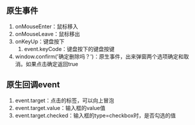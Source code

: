## 原生事件
1. onMouseEnter：鼠标移入
2. onMouseLeave：鼠标移出
3. onKeyUp：键盘按下
   1. event.keyCode：键盘按下的键盘按键
4. window.confirm('确定删除吗？')：原生事件，出来弹窗两个选项确定和取消。如果点击确定返回true

## 原生回调event
1. event.target：点击的标签，可以向上冒泡
2. event.target.value：输入框的value值
3. event.target.checked：输入框的type=checkbox时，是否勾选的值